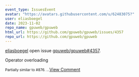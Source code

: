 ```yaml
---
event_type: IssuesEvent
avatar: "https://avatars.githubusercontent.com/u/62483075?"
user: eliasboegel
date: 2023-11-02
repo_name: gpuweb/gpuweb
html_url: https://github.com/gpuweb/gpuweb/issues/4357
repo_url: https://github.com/gpuweb/gpuweb
---
```


<a href='https://github.com/eliasboegel' target='_blank'>eliasboegel</a> open issue <a href='https://github.com/gpuweb/gpuweb/issues/4357' target='_blank'>gpuweb/gpuweb#4357</a>.

<p>Operator overloading</p><small>Partially similar to #876....</small><a href='https://github.com/gpuweb/gpuweb/issues/4357' target='_blank'>View Comment</a>